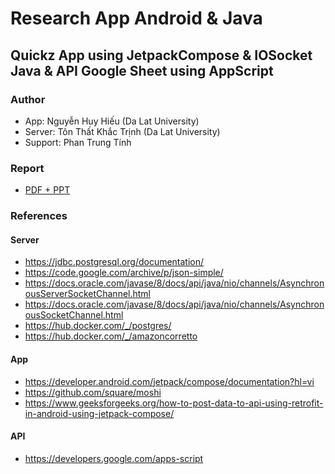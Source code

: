 # Research App Android & Java
## Quickz App using JetpackCompose & IOSocket Java & API Google Sheet using AppScript
### Author
- App: Nguyễn Huy Hiếu (Da Lat University)
- Server: Tôn Thất Khắc Trịnh (Da Lat University)
- Support: Phan Trung Tính 
### Report
- [PDF + PPT](https://drive.google.com/drive/folders/1XTcPa_YnyHTgigxv6bc_toDK79Au5lQK?usp=drive_link)
### References 
#### Server
- https://jdbc.postgresql.org/documentation/
- https://code.google.com/archive/p/json-simple/
- https://docs.oracle.com/javase/8/docs/api/java/nio/channels/AsynchronousServerSocketChannel.html
- https://docs.oracle.com/javase/8/docs/api/java/nio/channels/AsynchronousSocketChannel.html
- https://hub.docker.com/_/postgres/
- https://hub.docker.com/_/amazoncorretto
#### App
- https://developer.android.com/jetpack/compose/documentation?hl=vi
- https://github.com/square/moshi
- https://www.geeksforgeeks.org/how-to-post-data-to-api-using-retrofit-in-android-using-jetpack-compose/
#### API
- https://developers.google.com/apps-script
